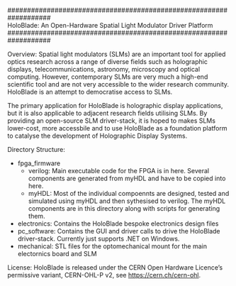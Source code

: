 ###################################################################<br/>
HoloBlade: An Open-Hardware Spatial Light Modulator Driver Platform<br/>
###################################################################<br/>

Overview:
Spatial light modulators (SLMs) are an important tool for applied optics research across a range of diverse fields such as holographic  displays, telecommunications, astronomy, microscopy and optical computing. However, contemporary SLMs are very much a
high-end scientific tool and are not very accessible to the wider research community. HoloBlade is an attempt to democratise access to SLMs. 

The primary application for HoloBlade is holographic display applications, but it is also applicable to adjacent research fields utilising SLMs. By providing an open-source SLM driver-stack, it is hoped to makes SLMs lower-cost, more accessbile and to use HoloBlade as a foundation platform to catalyse the development of Holographic Display Systems.

Directory Structure:
- fpga_firmware
  - verilog:   Main executable code for the FPGA is in here. Several components are generated from myHDL and have to be copied into here.
  - myHDL:     Most of the individual compoennts are designed, tested and simulated using myHDL and then sythesised to verilog. The myHDL components are in this directory along with scripts for generating them.
- electronics: Contains the HoloBlade bespoke electronics design files
- pc_software: Contains the GUI and driver calls to drive the HoloBlade driver-stack. Currently just supports .NET on Windows.
- mechanical:  STL files for the optomechanical mount for the main electornics board and SLM

License:
HoloBlade is released under the CERN Open Hardware Licence’s permissive variant, CERN-OHL-P v2, see https://cern.ch/cern-ohl.

